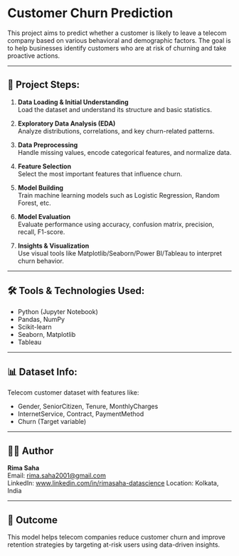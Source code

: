 # Customer Churn Prediction

This project aims to predict whether a customer is likely to leave a telecom company based on various behavioral and demographic factors. The goal is to help businesses identify customers who are at risk of churning and take proactive actions.

---

## 📌 Project Steps:

1. **Data Loading & Initial Understanding**  
   Load the dataset and understand its structure and basic statistics.

2. **Exploratory Data Analysis (EDA)**  
   Analyze distributions, correlations, and key churn-related patterns.

3. **Data Preprocessing**  
   Handle missing values, encode categorical features, and normalize data.

4. **Feature Selection**  
   Select the most important features that influence churn.

5. **Model Building**  
   Train machine learning models such as Logistic Regression, Random Forest, etc.

6. **Model Evaluation**  
   Evaluate performance using accuracy, confusion matrix, precision, recall, F1-score.

7. **Insights & Visualization**  
   Use visual tools like Matplotlib/Seaborn/Power BI/Tableau to interpret churn behavior.

---

## 🛠️ Tools & Technologies Used:

- Python (Jupyter Notebook)
- Pandas, NumPy
- Scikit-learn
- Seaborn, Matplotlib
- Tableau 

---

## 📊 Dataset Info:

Telecom customer dataset with features like:
- Gender, SeniorCitizen, Tenure, MonthlyCharges
- InternetService, Contract, PaymentMethod
- Churn (Target variable)

---

## 👩‍💻 Author

**Rima Saha**  
Email: rima.saha2001@gmail.com  
LinkedIn: www.linkedin.com/in/rimasaha-datascience 
Location: Kolkata, India

---

## 🚀 Outcome

This model helps telecom companies reduce customer churn and improve retention strategies by targeting at-risk users using data-driven insights.
